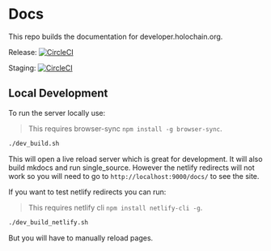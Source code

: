 # Docs
This repo builds the documentation for developer.holochain.org.

Release: [![CircleCI](https://circleci.com/gh/holochain/docs-pages.svg?style=svg)](https://circleci.com/gh/holochain/docs-pages)

Staging: [![CircleCI](https://circleci.com/gh/holochain/docs-pages/tree/develop.svg?style=svg)](https://circleci.com/gh/holochain/docs-pages/tree/develop)

## Local Development
To run the server locally use:

> This requires browser-sync `npm install -g browser-sync`.

```bash
./dev_build.sh
```
This will open a live reload server which is great for development. It will also build mkdocs and run single_source.
However the netlify redirects will not work so you will need to go to `http://localhost:9000/docs/` to see the site.

If you want to test netlify redirects you can run:

> This requires netlify cli `npm install netlify-cli -g`.

```bash
./dev_build_netlify.sh
```
But you will have to manually reload pages.

